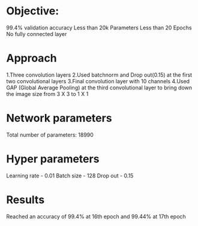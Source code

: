 # Objective:
99.4% validation accuracy
Less than 20k Parameters
Less than 20 Epochs
No fully connected layer

# Approach
1.Three convolution layers
2.Used batchnorm and Drop out(0.15) at the first two convolutional layers
3.Final convolution layer with 10 channels
4.Used GAP (Global Average Pooling) at the third convolutional layer to bring down the image size from 3 X 3 to 1 X 1

# Network parameters
Total number of parameters: 18990

# Hyper parameters
Learning rate - 0.01
Batch size - 128
Drop out - 0.15

# Results
Reached an accuracy of 99.4% at 16th epoch and 99.44% at 17th epoch
